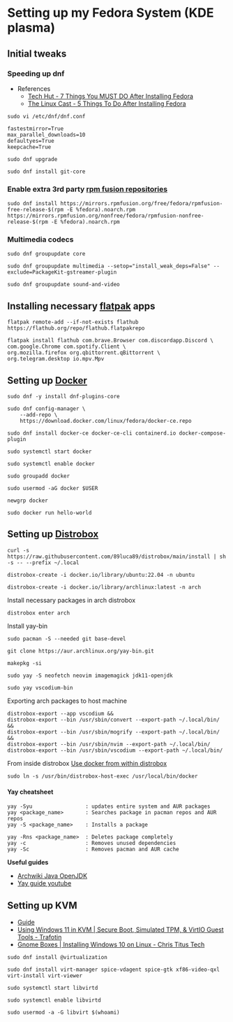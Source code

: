 # Setting up my Fedora System (KDE plasma)

## Initial tweaks

### Speeding up dnf

- References
  - [Tech Hut - 7 Things You MUST DO After Installing Fedora](https://youtu.be/RrRpXs2pkzg)
  - [The Linux Cast - 5 Things To Do After Installing Fedora](https://youtu.be/DEAzqHz9LPs)

```
sudo vi /etc/dnf/dnf.conf
```

```
fastestmirror=True
max_parallel_downloads=10
defaultyes=True
keepcache=True
```

```
sudo dnf upgrade
```

```
sudo dnf install git-core
```

### Enable extra 3rd party [rpm fusion repositories](https://rpmfusion.org/Configuration)
```
sudo dnf install https://mirrors.rpmfusion.org/free/fedora/rpmfusion-free-release-$(rpm -E %fedora).noarch.rpm https://mirrors.rpmfusion.org/nonfree/fedora/rpmfusion-nonfree-release-$(rpm -E %fedora).noarch.rpm
```

### Multimedia codecs
```
sudo dnf groupupdate core
```
```
sudo dnf groupupdate multimedia --setop="install_weak_deps=False" --exclude=PackageKit-gstreamer-plugin
```
```
sudo dnf groupupdate sound-and-video
```

## Installing necessary [flatpak](https://flatpak.org/setup/Fedora) apps
```
flatpak remote-add --if-not-exists flathub https://flathub.org/repo/flathub.flatpakrepo
```

```
flatpak install flathub com.brave.Browser com.discordapp.Discord \
com.google.Chrome com.spotify.Client \
org.mozilla.firefox org.qbittorrent.qBittorrent \
org.telegram.desktop io.mpv.Mpv
```

## Setting up [Docker](https://docs.docker.com/engine/install/fedora/)
```
sudo dnf -y install dnf-plugins-core
```

```
sudo dnf config-manager \
    --add-repo \
    https://download.docker.com/linux/fedora/docker-ce.repo
```

```
sudo dnf install docker-ce docker-ce-cli containerd.io docker-compose-plugin
```

```
sudo systemctl start docker
```
```
sudo systemctl enable docker
```

```
sudo groupadd docker
```
```
sudo usermod -aG docker $USER
```
```
newgrp docker
```

```
sudo docker run hello-world
```

## Setting up [Distrobox](https://github.com/89luca89/distrobox) 
```
curl -s https://raw.githubusercontent.com/89luca89/distrobox/main/install | sh -s -- --prefix ~/.local
```

```
distrobox-create -i docker.io/library/ubuntu:22.04 -n ubuntu
```

```
distrobox-create -i docker.io/library/archlinux:latest -n arch
```

Install necessary packages in arch distrobox
```
distrobox enter arch
```

Install yay-bin
```
sudo pacman -S --needed git base-devel
```
```
git clone https://aur.archlinux.org/yay-bin.git
```
```
makepkg -si
```
```
sudo yay -S neofetch neovim imagemagick jdk11-openjdk
```
```
sudo yay vscodium-bin
```

Exporting arch packages to host machine
```
distrobox-export --app vscodium &&
distrobox-export --bin /usr/sbin/convert --export-path ~/.local/bin/ &&
distrobox-export --bin /usr/sbin/mogrify --export-path ~/.local/bin/ &&
distrobox-export --bin /usr/sbin/nvim --export-path ~/.local/bin/
distrobox-export --bin /usr/sbin/vscodium --export-path ~/.local/bin/
```

From inside distrobox [Use docker from within distrobox](https://github.com/89luca89/distrobox/blob/main/docs/useful_tips.md#using-podman-or-docker-inside-a-distrobox)
```
sudo ln -s /usr/bin/distrobox-host-exec /usr/local/bin/docker
```

#### Yay cheatsheet
```
yay -Syu                 : updates entire system and AUR packages
yay <package_name>       : Searches package in pacman repos and AUR repos
yay -S <package_name>    : Installs a package

yay -Rns <package_name>  : Deletes package completely
yay -c                   : Removes unused dependencies
yay -Sc                  : Removes pacman and AUR cache
```

**Useful guides**
- [Archwiki Java OpenJDK](https://wiki.archlinux.org/title/java)
- [Yay guide youtube](https://youtu.be/NzNuFN9hqjI)


## Setting up KVM 
- [Guide](https://fedoramagazine.org/full-virtualization-system-on-fedora-workstation-30/)
- [Using Windows 11 in KVM | Secure Boot, Simulated TPM, & VirtIO Guest Tools - Trafotin](https://youtu.be/i-OHcENVMG0)
- [Gnome Boxes | Installing Windows 10 on Linux - Chris Titus Tech](https://youtu.be/c1c5wiQhgZU)

```
sudo dnf install @virtualization
```
```
sudo dnf install virt-manager spice-vdagent spice-gtk xf86-video-qxl virt-install virt-viewer
```
```
sudo systemctl start libvirtd
```
```
sudo systemctl enable libvirtd
```
```
sudo usermod -a -G libvirt $(whoami)
```
